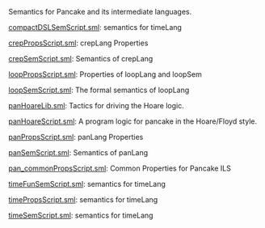 Semantics for Pancake and its intermediate languages.

[compactDSLSemScript.sml](compactDSLSemScript.sml):
semantics for timeLang

[crepPropsScript.sml](crepPropsScript.sml):
crepLang Properties

[crepSemScript.sml](crepSemScript.sml):
Semantics of crepLang

[loopPropsScript.sml](loopPropsScript.sml):
Properties of loopLang and loopSem

[loopSemScript.sml](loopSemScript.sml):
The formal semantics of loopLang

[panHoareLib.sml](panHoareLib.sml):
Tactics for driving the Hoare logic.

[panHoareScript.sml](panHoareScript.sml):
A program logic for pancake in the Hoare/Floyd style.

[panPropsScript.sml](panPropsScript.sml):
panLang Properties

[panSemScript.sml](panSemScript.sml):
Semantics of panLang

[pan_commonPropsScript.sml](pan_commonPropsScript.sml):
Common Properties for Pancake ILS

[timeFunSemScript.sml](timeFunSemScript.sml):
semantics for timeLang

[timePropsScript.sml](timePropsScript.sml):
semantics for timeLang

[timeSemScript.sml](timeSemScript.sml):
semantics for timeLang
